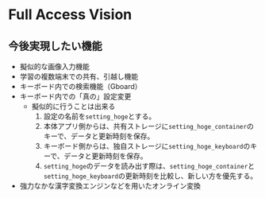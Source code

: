 # Full Access Vision

## 今後実現したい機能

* 擬似的な画像入力機能
* 学習の複数端末での共有、引越し機能
* キーボード内での検索機能（Gboard）
* キーボード内での「真の」設定変更
  * 擬似的に行うことは出来る
    1. 設定の名前を`setting_hoge`とする。
    1. 本体アプリ側からは、共有ストレージに`setting_hoge_container`のキーで、データと更新時刻を保存。
    1. キーボード側からは、独自ストレージに`setting_hoge_keyboard`のキーで、データと更新時刻を保存。
    1. `setting_hoge`のデータを読み出す際は、`setting_hoge_container`と`setting_hoge_keyboard`の更新時刻を比較し、新しい方を優先する。
* 強力なかな漢字変換エンジンなどを用いたオンライン変換